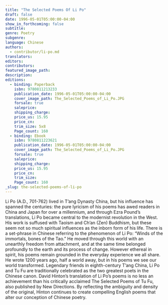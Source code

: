 ```yaml
---
title: "The Selected Poems Of Li Po"
draft: false
date: 1996-05-01T05:00:00-04:00
show_in_forthcoming: false
subtitle:
genre: Poetry
subgenre:
language: Chinese
authors:
  - contributor/li-po.md
translators:
editors:
contributors:
featured_image_path:
description:
editions:
  - binding: Paperback
    isbn: 9780811213233
    publication_date: 1996-05-01T05:00:00-04:00
    cover_image_path: The_Selected_Poems_of_Li_Po.JPG
    forsale: true
    saleprice:
    shipping_charge:
    price_us: 15.95
    price_cn:
    trim_size: 5x8
    Page_count: 160
  - binding: Ebook
    isbn: 9780811223621
    publication_date: 1996-05-01T05:00:00-04:00
    cover_image_path: The_Selected_Poems_of_Li_Po.JPG
    forsale: true
    saleprice:
    shipping_charge:
    price_us: 15.95
    price_cn:
    trim_size:
    Page_count: 160
_slug: the-selected-poems-of-li-po
---
```


Li Po (A.D., 701-762) lived in T’ang Dynasty China, but his influence has spanned the centuries: the pure lyricism of his poems has awed readers in China and Japan for over a millennium, and through Ezra Pound’s translations, Li Po became central to the modernist revolution in the West. His work is suffused with Taoism and Ch’an (Zen) Buddhism, but these seem not so much spiritual influences as the inborn form of his life. There is a set-phrase in Chinese referring to the phenomenon of Li Po: “Winds of the immortals, bones of the Tao.” He moved through this world with an unearthly freedom from attachment, and at the same time belonged profoundly to the earth and its process of change. However ethereal in spirit, his poems remain grounded in the everyday experience we all share. He wrote 1200 years ago, half a world away, but in his poems we see our world transformed. Legendary friends in eighth-century T’ang China, Li Po and Tu Fu are traditionally celebrated as the two greatest poets in the Chinese canon. David Hinton’s translation of Li Po’s poems is no less an achievement than his critically acclaimed The Selected Poems of Tu Fu, also published by New Directions. By reflecting the ambiguity and density of the original, Hinton continues to create compelling English poems that alter our conception of Chinese poetry.

